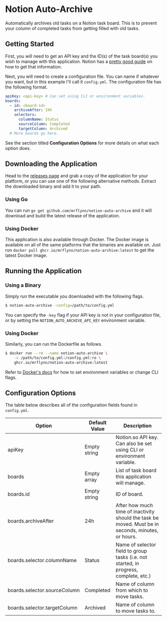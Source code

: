 # Notion Auto-Archive

Automatically archives old tasks on a Notion task board. This is to prevent your
column of completed tasks from getting filled with old tasks.

## Getting Started
First, you will need to get an API key and the ID(s) of the task board(s) you wish
to manage with this application. Notion has a
[pretty good guide](https://developers.notion.com/docs) on how to get that
information.

Next, you will need to create a configuration file. You can name if whatever you
want, but in this example I'll call it `config.yml`. The configuration file has
the following format.

```yaml
apiKey: <api-key> # Can set using CLI or environment variables.
boards:
  - id: <board-id>
    archiveAfter: 24h
    selectors:
      columnName: Status
      sourceColumn: Completed
      targetColumn: Archived
  # More boards go here.
```

See the section titled **Configuration Options** for more details on what each
option does.

## Downloading the Application
Head to the [releases page](https://github.com/MrFlynn/notion-auto-archive/releases)
and grab a copy of the application for your platform, or you can use one of the
following alternative methods. Extract the downloaded binary and add it to your path.

### Using Go
You can run `go get github.com/mrflynn/notion-auto-archive` and it will download
and build the latest release of the application.

### Using Docker
This application is also available through Docker. The Docker image is available 
on all of the same platforms that the binaries are available on. Just run
`docker pull ghcr.io/mrflynn/notion-auto-archive:latest` to get the latest 
Docker image.

## Running the Application
### Using a Binary
Simply run the executable you downloaded with the following flags.

```bash
$ notion-auto-archive -config=/path/to/config.yml
```

You can specify the `-key` flag if your API key is not in your configuration file,
or by setting the `NOTION_AUTO_ARCHIVE_API_KEY` environment variable.

### Using Docker
Similarly, you can run the Dockerfile as follows.

```bash
$ docker run --rm --name notion-auto-archive \
    -v /path/to/config.yml:/config.yml:ro \
    ghcr.io/mrflynn/notion-auto-archive:latest
```

Refer to [Docker's docs](https://docs.docker.com/engine/reference/commandline/run/)
for how to set environment variables or change CLI flags.

## Configuration Options
The table below describes all of the configuration fields found in `config.yml`.

| Option                       | Default Value | Description |
| ---------------------------- | ------------- | ----------- |
| apiKey                       | Empty string  | Notion.so API key. Can also be set using CLI or environment variable. |
| boards                       | Empty array   | List of task board this application will manage. |
| boards.id                    | Empty string  | ID of board. |
| boards.archiveAfter          | 24h           | After how much time of inactivity should the task be moved. Must be in seconds, minutes, or hours. |
| boards.selector.columnName   | Status        | Name of selector field to group tasks (i.e. not started, in progress, complete, etc.) |
| boards.selector.sourceColumn | Completed     | Name of column from which to move tasks. |
| boards.selector.targetColumn | Archived      | Name of column to move tasks to. |